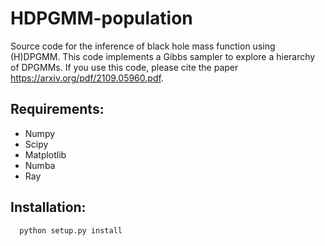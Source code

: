 # HDPGMM-population
Source code for the inference of black hole mass function using (H)DPGMM.
This code implements a Gibbs sampler to explore a hierarchy of DPGMMs.
If you use this code, please cite the paper https://arxiv.org/pdf/2109.05960.pdf.

## Requirements:

* Numpy
* Scipy
* Matplotlib
* Numba
* Ray

## Installation:
```bash
  python setup.py install
```
